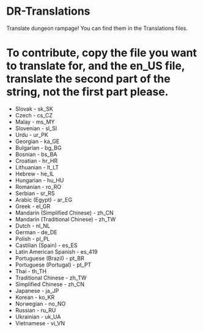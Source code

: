 # DR-Translations
Translate dungeon rampage!
You can find them in the Translations files.
# To contribute, copy the file you want to translate for, and the en_US file, translate the second part of the string, not the first part please.
- Slovak - sk_SK 
- Czech - cs_CZ
- Malay - ms_MY
- Slovenian - sl_SI
- Urdu - ur_PK
- Georgian - ka_GE
- Bulgarian - bg_BG
- Bosnian - bs_BA
- Croatian - hr_HR
- Lithuanian - lt_LT
- Hebrew - he_IL
- Hungarian - hu_HU
- Romanian - ro_RO
- Serbian - sr_RS
- Arabic (Egypt) - ar_EG
- Greek - el_GR
- Mandarin (Simplified Chinese) - zh_CN
- Mandarin (Traditional Chinese) - zh_TW
- Dutch - nl_NL
- German - de_DE
- Polish - pl_PL
- Castilian (Spain) - es_ES
- Latin American Spanish - es_419
- Portuguese (Brazil) - pt_BR
- Portuguese (Portugal) - pt_PT
- Thai - th_TH
- Traditional Chinese - zh_TW
- Simplified Chinese - zh_CN
- Japanese - ja_JP
- Korean - ko_KR
- Norwegian - no_NO
- Russian - ru_RU
- Ukrainian - uk_UA
- Vietnamese - vi_VN

